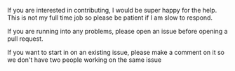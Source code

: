 If you are interested in contributing, I would be super happy for the help. This is not my
full time job so please be patient if I am slow to respond.

If you are running into any problems, please open an issue before opening a pull request.

If you want to start in on an existing issue, please make a comment on it so we don't have
two people working on the same issue